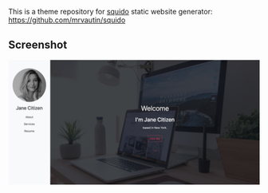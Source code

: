 This is a theme repository for [squido](https://squido.org) static website generator: https://github.com/mrvautin/squido

## Screenshot

<p align="center">
    <img src="https://raw.githubusercontent.com/mrvautin/squido-theme-folio/main/source/content/images/screenshot.png">
</p>